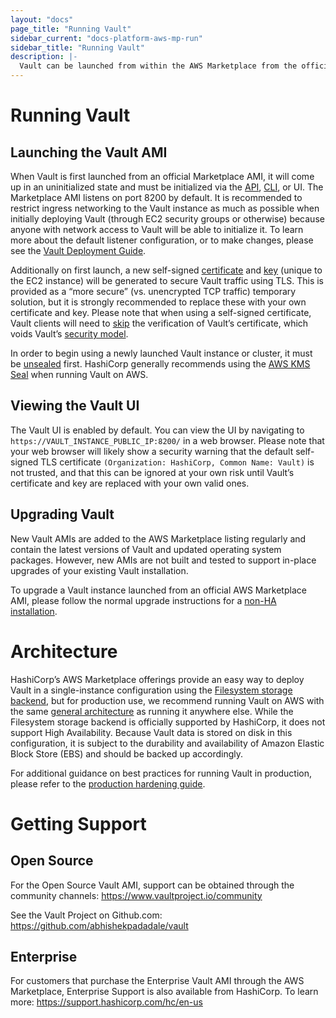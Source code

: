 ```yaml
---
layout: "docs"
page_title: "Running Vault"
sidebar_current: "docs-platform-aws-mp-run"
sidebar_title: "Running Vault"
description: |-
  Vault can be launched from within the AWS Marketplace from the official Vault Marketplace Listings.
---
```


# Running Vault

## Launching the Vault AMI

When Vault is first launched from an official Marketplace AMI, it will come up in an uninitialized state and must be initialized via the [API](https://www.vaultproject.io/api/system/init.html), [CLI](/docs/commands/operator/init.html), or UI. The Marketplace AMI listens on port 8200 by default. It is recommended to restrict ingress networking to the Vault instance as much as possible when initially deploying Vault (through EC2 security groups or otherwise) because anyone with network access to Vault will be able to initialize it. To learn more about the default listener configuration, or to make changes, please see the [Vault Deployment Guide](https://learn.hashicorp.com/vault/operations/ops-deployment-guide#listener-stanza).

Additionally on first launch, a new self-signed [certificate](/docs/configuration/listener/tcp.html#tls_cert_file) and [key](/docs/configuration/listener/tcp.html#tls_key_file) (unique to the EC2 instance) will be generated to secure Vault traffic using TLS. This is provided as a “more secure” (vs. unencrypted TCP traffic) temporary solution, but it is strongly recommended to replace these with your own certificate and key. Please note that when using a self-signed certificate, Vault clients will need to [skip](/docs/commands/#vault_skip_verify) the verification of Vault’s certificate, which voids Vault’s [security model](/docs/internals/security.html).

In order to begin using a newly launched Vault instance or cluster, it must be [unsealed](/docs/concepts/seal.html) first. HashiCorp generally recommends using the [AWS KMS Seal](/docs/configuration/seal/awskms.html) when running Vault on AWS.

## Viewing the Vault UI
The Vault UI is enabled by default. You can view the UI by navigating to `https://VAULT_INSTANCE_PUBLIC_IP:8200/` in a web browser. Please note that your web browser will likely show a security warning that the default self-signed TLS certificate `(Organization: HashiCorp, Common Name: Vault)` is not trusted, and that this can be ignored at your own risk until Vault’s certificate and key are replaced with your own valid ones.

## Upgrading Vault
New Vault AMIs are added to the AWS Marketplace listing regularly and contain the latest versions of Vault and updated operating system packages. However, new AMIs are not built and tested to support in-place upgrades of your existing Vault installation.

To upgrade a Vault instance launched from an official AWS Marketplace AMI, please follow the normal upgrade instructions for a [non-HA installation](https://www.vaultproject.io/docs/upgrading/index.html#non-ha-installations).

# Architecture
HashiCorp’s AWS Marketplace offerings provide an easy way to deploy Vault in a single-instance configuration using the [Filesystem storage backend](/docs/configuration/storage/filesystem.html), but for production use, we recommend running Vault on AWS with the same [general architecture](/docs/internals/architecture.html) as running it anywhere else. While the Filesystem storage backend is officially supported by HashiCorp, it does not support High Availability. Because Vault data is stored on disk in this configuration, it is subject to the durability and availability of Amazon Elastic Block Store (EBS) and should be backed up accordingly.

For additional guidance on best practices for running Vault in production, please refer to the [production hardening guide](https://learn.hashicorp.com/vault/day-one/production-hardening).

# Getting Support

## Open Source
For the Open Source Vault AMI, support can be obtained through the community channels: <https://www.vaultproject.io/community>

See the Vault Project on Github.com: <https://github.com/abhishekpadadale/vault>

## Enterprise
For customers that purchase the Enterprise Vault AMI through the AWS Marketplace, Enterprise Support is also available from HashiCorp. To learn more: <https://support.hashicorp.com/hc/en-us>
